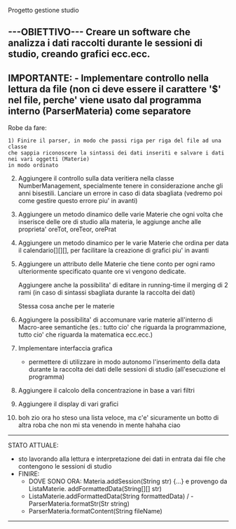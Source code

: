 Progetto gestione studio

---OBIETTIVO---
	Creare un software che analizza i dati raccolti durante le sessioni di studio,
creando grafici ecc.ecc.
-------------
IMPORTANTE:
	- Implementare controllo nella lettura da file (non ci deve essere il carattere '$' nel file, perche' viene usato dal programma interno (ParserMateria) come separatore
--------------

Robe da fare:

	1) Finire il parser, in modo che passi riga per riga del file ad una classe
	che sappia riconoscere la sintassi dei dati inseriti e salvare i dati nei vari oggetti (Materie)
	in modo ordinato
2) Aggiungere il controllo sulla data veritiera nella classe NumberManagement, specialmente
	tenere in considerazione anche gli anni bisestili. Lanciare un errore in caso di data sbagliata
	(vedremo poi come gestire questo errore piu' in avanti)
3) Aggiungere un metodo dinamico delle varie Materie che ogni volta che inserisce delle ore di studio alla
	materia, le aggiunge anche alle proprieta' oreTot, oreTeor, orePrat
4) Aggiungere un metodo dinamico per le varie Materie che ordina per data il calendario[][][], per
	facilitare la creazione di grafici piu' in avanti
5) Aggiungere un attributo delle Materie che tiene conto per ogni ramo ulteriormente specificato quante
	ore vi vengono dedicate.
	
	Aggiungere anche la possibilita' di editare in running-time il merging di 2 rami (in caso di
	sintassi sbagliata durante la raccolta dei dati)
	
	Stessa cosa anche per le materie

6) Aggiungere la possibilita' di accomunare varie materie all'interno di Macro-aree semantiche (es.:
	tutto cio' che riguarda la programmazione, tutto cio' che riguarda la matematica ecc.ecc.)

7) Implementare interfaccia grafica
	- permettere di utilizzare in modo autonomo l'inserimento della data durante la raccolta dei dati
	delle sessioni di studio (all'esecuzione el programma)

8) Aggiungere il calcolo della concentrazione in base a vari filtri

9) Aggiungere il display di vari grafici

10) boh zio ora ho steso una lista veloce, ma c'e' sicuramente un botto di altra roba che non mi sta venendo in mente hahaha ciao

------------------
STATO ATTUALE:

- sto lavorando alla lettura e interpretazione dei dati in entrata dai file che contengono le sessioni di studio
- FINIRE:
	- DOVE SONO ORA: Materia.addSession(String str) {...} e provengo da ListaMaterie. addFormattedData(String[][] str)
	- ListaMaterie.addFormattedData(String formattedData)
	/	- ParserMateria.formatStr(Str string)
	- ParserMateria.formatContent(String fileName)

------------------
